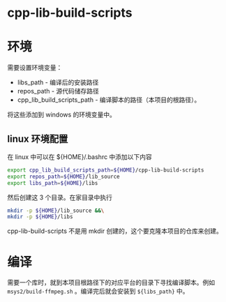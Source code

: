 # cpp-lib-build-scripts
# 环境

需要设置环境变量：

- libs_path - 编译后的安装路径
- repos_path  - 源代码储存路径
- cpp_lib_build_scripts_path  - 编译脚本的路径（本项目的根路径）。

将这些添加到 windows 的环境变量中。

## linux 环境配置

在 linux 中可以在 ${HOME}/.bashrc 中添加以下内容

```bash
export cpp_lib_build_scripts_path=${HOME}/cpp-lib-build-scripts
export repos_path=${HOME}/lib_source
export libs_path=${HOME}/libs
```

然后创建这 3 个目录。在家目录中执行

```bash
mkdir -p ${HOME}/lib_source &&\
mkdir -p ${HOME}/libs
```

cpp-lib-build-scripts 不是用 mkdir 创建的，这个要克隆本项目的仓库来创建。


# 编译

需要一个库时，就到本项目根路径下的对应平台的目录下寻找编译脚本。例如 `msys2/build-ffmpeg.sh` 。编译完后就会安装到 `${libs_path}` 中。